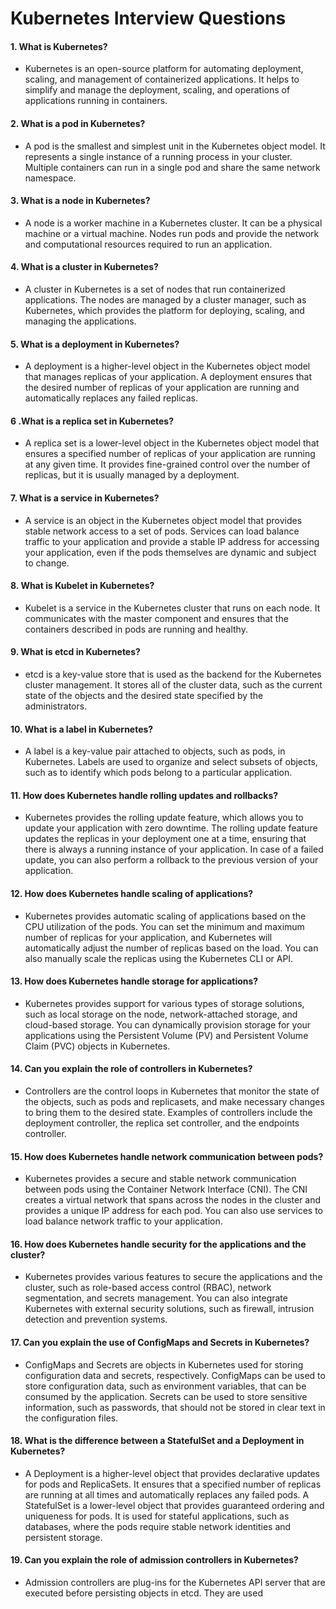 # Kubernetes Interview Questions

#### 1. What is Kubernetes?
- Kubernetes is an open-source platform for automating deployment, scaling, and management of containerized applications. It helps to simplify and manage the deployment, scaling, and operations of applications running in containers.
#### 2. What is a pod in Kubernetes?

- A pod is the smallest and simplest unit in the Kubernetes object model. It represents a single instance of a running process in your cluster. Multiple containers can run in a single pod and share the same network namespace.
#### 3. What is a node in Kubernetes?

- A node is a worker machine in a Kubernetes cluster. It can be a physical machine or a virtual machine. Nodes run pods and provide the network and computational resources required to run an application.
#### 4. What is a cluster in Kubernetes?

- A cluster in Kubernetes is a set of nodes that run containerized applications. The nodes are managed by a cluster manager, such as Kubernetes, which provides the platform for deploying, scaling, and managing the applications.
#### 5. What is a deployment in Kubernetes?

- A deployment is a higher-level object in the Kubernetes object model that manages replicas of your application. A deployment ensures that the desired number of replicas of your application are running and automatically replaces any failed replicas.
#### 6 .What is a replica set in Kubernetes?

- A replica set is a lower-level object in the Kubernetes object model that ensures a specified number of replicas of your application are running at any given time. It provides fine-grained control over the number of replicas, but it is usually managed by a deployment.
#### 7. What is a service in Kubernetes?

- A service is an object in the Kubernetes object model that provides stable network access to a set of pods. Services can load balance traffic to your application and provide a stable IP address for accessing your application, even if the pods themselves are dynamic and subject to change.
#### 8. What is Kubelet in Kubernetes?

- Kubelet is a service in the Kubernetes cluster that runs on each node. It communicates with the master component and ensures that the containers described in pods are running and healthy.
#### 9. What is etcd in Kubernetes?

- etcd is a key-value store that is used as the backend for the Kubernetes cluster management. It stores all of the cluster data, such as the current state of the objects and the desired state specified by the administrators.
#### 10. What is a label in Kubernetes?

- A label is a key-value pair attached to objects, such as pods, in Kubernetes. Labels are used to organize and select subsets of objects, such as to identify which pods belong to a particular application.
#### 11. How does Kubernetes handle rolling updates and rollbacks?

- Kubernetes provides the rolling update feature, which allows you to update your application with zero downtime. The rolling update feature updates the replicas in your deployment one at a time, ensuring that there is always a running instance of your application. In case of a failed update, you can also perform a rollback to the previous version of your application.
#### 12. How does Kubernetes handle scaling of applications?

- Kubernetes provides automatic scaling of applications based on the CPU utilization of the pods. You can set the minimum and maximum number of replicas for your application, and Kubernetes will automatically adjust the number of replicas based on the load. You can also manually scale the replicas using the Kubernetes CLI or API.
#### 13. How does Kubernetes handle storage for applications?

- Kubernetes provides support for various types of storage solutions, such as local storage on the node, network-attached storage, and cloud-based storage. You can dynamically provision storage for your applications using the Persistent Volume (PV) and Persistent Volume Claim (PVC) objects in Kubernetes.
#### 14. Can you explain the role of controllers in Kubernetes?

- Controllers are the control loops in Kubernetes that monitor the state of the objects, such as pods and replicasets, and make necessary changes to bring them to the desired state. Examples of controllers include the deployment controller, the replica set controller, and the endpoints controller.
#### 15. How does Kubernetes handle network communication between pods?

- Kubernetes provides a secure and stable network communication between pods using the Container Network Interface (CNI). The CNI creates a virtual network that spans across the nodes in the cluster and provides a unique IP address for each pod. You can also use services to load balance network traffic to your application.
#### 16. How does Kubernetes handle security for the applications and the cluster?

- Kubernetes provides various features to secure the applications and the cluster, such as role-based access control (RBAC), network segmentation, and secrets management. You can also integrate Kubernetes with external security solutions, such as firewall, intrusion detection and prevention systems.
#### 17. Can you explain the use of ConfigMaps and Secrets in Kubernetes?

- ConfigMaps and Secrets are objects in Kubernetes used for storing configuration data and secrets, respectively. ConfigMaps can be used to store configuration data, such as environment variables, that can be consumed by the application. Secrets can be used to store sensitive information, such as passwords, that should not be stored in clear text in the configuration files.
#### 18. What is the difference between a StatefulSet and a Deployment in Kubernetes?

- A Deployment is a higher-level object that provides declarative updates for pods and ReplicaSets. It ensures that a specified number of replicas are running at all times and automatically replaces any failed pods. A StatefulSet is a lower-level object that provides guaranteed ordering and uniqueness for pods. It is used for stateful applications, such as databases, where the pods require stable network identities and persistent storage.
#### 19. Can you explain the role of admission controllers in Kubernetes?

- Admission controllers are plug-ins for the Kubernetes API server that are executed before persisting objects in etcd. They are used


